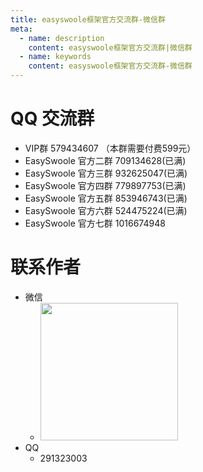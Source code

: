 ```yaml
---
title: easyswoole框架官方交流群-微信群
meta:
  - name: description
    content: easyswoole框架官方交流群|微信群
  - name: keywords
    content: easyswoole框架官方交流群-微信群
---
```

  
   
# QQ 交流群
- VIP群 579434607 （本群需要付费599元）
- EasySwoole 官方二群 709134628(已满)
- EasySwoole 官方三群 932625047(已满)
- EasySwoole 官方四群 779897753(已满)
- EasySwoole 官方五群 853946743(已满)
- EasySwoole 官方六群 524475224(已满)
- EasySwoole 官方七群 1016674948

# 联系作者
- 微信
  - <img src="/Images/authWx.jpg" width="220">
- QQ 
  - 291323003    
